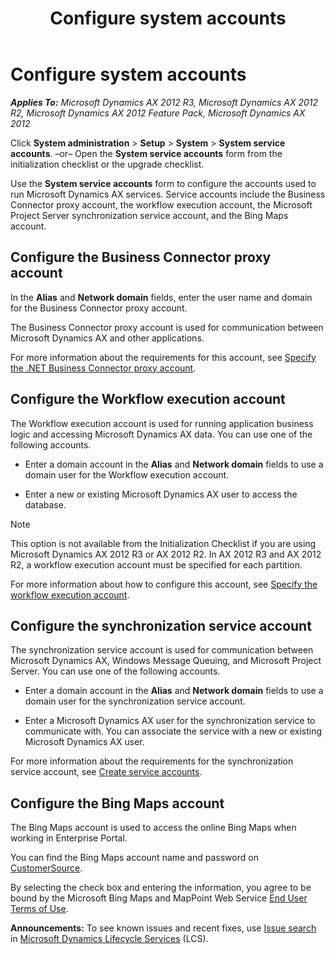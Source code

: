 ﻿---
title: Configure system accounts
TOCTitle: Configure system accounts
ms:assetid: 56e3522e-38a8-41ba-b95e-3ad3c7d53178
ms:mtpsurl: https://technet.microsoft.com/en-us/library/Dd309681(v=AX.60)
ms:contentKeyID: 35132641
ms.date: 04/18/2014
mtps_version: v=AX.60
---

# Configure system accounts 


_**Applies To:** Microsoft Dynamics AX 2012 R3, Microsoft Dynamics AX 2012 R2, Microsoft Dynamics AX 2012 Feature Pack, Microsoft Dynamics AX 2012_

Click **System administration** \> **Setup** \> **System** \> **System service accounts**. –or– Open the **System service accounts** form from the initialization checklist or the upgrade checklist.

Use the **System service accounts** form to configure the accounts used to run Microsoft Dynamics AX services. Service accounts include the Business Connector proxy account, the workflow execution account, the Microsoft Project Server synchronization service account, and the Bing Maps account.

## Configure the Business Connector proxy account

In the **Alias** and **Network domain** fields, enter the user name and domain for the Business Connector proxy account.

The Business Connector proxy account is used for communication between Microsoft Dynamics AX and other applications.

For more information about the requirements for this account, see [Specify the .NET Business Connector proxy account](specify-the-net-business-connector-proxy-account.md).

## Configure the Workflow execution account

The Workflow execution account is used for running application business logic and accessing Microsoft Dynamics AX data. You can use one of the following accounts.

  - Enter a domain account in the **Alias** and **Network domain** fields to use a domain user for the Workflow execution account.

  - Enter a new or existing Microsoft Dynamics AX user to access the database.


> [!NOTE]
> <P>This option is not available from the Initialization Checklist if you are using Microsoft Dynamics AX 2012 R3 or AX 2012 R2. In AX 2012 R3 and AX 2012 R2, a workflow execution account must be specified for each partition.</P>



For more information about how to configure this account, see [Specify the workflow execution account](specify-the-workflow-execution-account.md).

## Configure the synchronization service account

The synchronization service account is used for communication between Microsoft Dynamics AX, Windows Message Queuing, and Microsoft Project Server. You can use one of the following accounts.

  - Enter a domain account in the **Alias** and **Network domain** fields to use a domain user for the synchronization service account.

  - Enter a Microsoft Dynamics AX user for the synchronization service to communicate with. You can associate the service with a new or existing Microsoft Dynamics AX user.

For more information about the requirements for the synchronization service account, see [Create service accounts](create-service-accounts.md).

## Configure the Bing Maps account

The Bing Maps account is used to access the online Bing Maps when working in Enterprise Portal.

You can find the Bing Maps account name and password on [CustomerSource](https://mbs.microsoft.com/customersource).

By selecting the check box and entering the information, you agree to be bound by the Microsoft Bing Maps and MapPoint Web Service [End User Terms of Use](http://go.microsoft.com/fwlink/?linkid=21969).

  
**Announcements:** To see known issues and recent fixes, use [Issue search](http://go.microsoft.com/fwlink/?linkid=389258) in [Microsoft Dynamics Lifecycle Services](http://go.microsoft.com/fwlink/?linkid=306505) (LCS).

